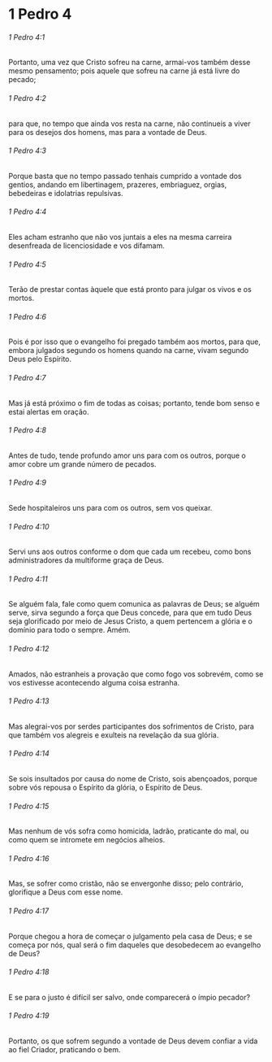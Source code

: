 # 1 Pedro 4

###### 1 Pedro 4:1

Portanto, uma vez que Cristo sofreu na carne, armai-vos também desse mesmo pensamento; pois aquele que sofreu na carne já está livre do pecado;

###### 1 Pedro 4:2

para que, no tempo que ainda vos resta na carne, não continueis a viver para os desejos dos homens, mas para a vontade de Deus.

###### 1 Pedro 4:3

Porque basta que no tempo passado tenhais cumprido a vontade dos gentios, andando em libertinagem, prazeres, embriaguez, orgias, bebedeiras e idolatrias repulsivas.

###### 1 Pedro 4:4

Eles acham estranho que não vos juntais a eles na mesma carreira desenfreada de licenciosidade e vos difamam.

###### 1 Pedro 4:5

Terão de prestar contas àquele que está pronto para julgar os vivos e os mortos.

###### 1 Pedro 4:6

Pois é por isso que o evangelho foi pregado também aos mortos, para que, embora julgados segundo os homens quando na carne, vivam segundo Deus pelo Espírito.

###### 1 Pedro 4:7

Mas já está próximo o fim de todas as coisas; portanto, tende bom senso e estai alertas em oração.

###### 1 Pedro 4:8

Antes de tudo, tende profundo amor uns para com os outros, porque o amor cobre um grande número de pecados.

###### 1 Pedro 4:9

Sede hospitaleiros uns para com os outros, sem vos queixar.

###### 1 Pedro 4:10

Servi uns aos outros conforme o dom que cada um recebeu, como bons administradores da multiforme graça de Deus.

###### 1 Pedro 4:11

Se alguém fala, fale como quem comunica as palavras de Deus; se alguém serve, sirva segundo a força que Deus concede, para que em tudo Deus seja glorificado por meio de Jesus Cristo, a quem pertencem a glória e o domínio para todo o sempre. Amém.

###### 1 Pedro 4:12

Amados, não estranheis a provação que como fogo vos sobrevém, como se vos estivesse acontecendo alguma coisa estranha.

###### 1 Pedro 4:13

Mas alegrai-vos por serdes participantes dos sofrimentos de Cristo, para que também vos alegreis e exulteis na revelação da sua glória.

###### 1 Pedro 4:14

Se sois insultados por causa do nome de Cristo, sois abençoados, porque sobre vós repousa o Espírito da glória, o Espírito de Deus.

###### 1 Pedro 4:15

Mas nenhum de vós sofra como homicida, ladrão, praticante do mal, ou como quem se intromete em negócios alheios.

###### 1 Pedro 4:16

Mas, se sofrer como cristão, não se envergonhe disso; pelo contrário, glorifique a Deus com esse nome.

###### 1 Pedro 4:17

Porque chegou a hora de começar o julgamento pela casa de Deus; e se começa por nós, qual será o fim daqueles que desobedecem ao evangelho de Deus?

###### 1 Pedro 4:18

E se para o justo é difícil ser salvo, onde comparecerá o ímpio pecador?

###### 1 Pedro 4:19

Portanto, os que sofrem segundo a vontade de Deus devem confiar a vida ao fiel Criador, praticando o bem.

